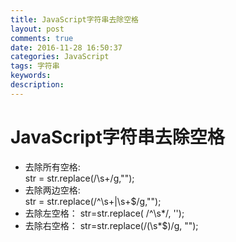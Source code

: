 ```yaml
---
title: JavaScript字符串去除空格
layout: post
comments: true
date: 2016-11-28 16:50:37
categories: JavaScript
tags: 字符串
keywords:
description:
---
```

# JavaScript字符串去除空格

- 去除所有空格:   
str   =   str.replace(/\s+/g,"");       
- 去除两边空格:   
str   =   str.replace(/^\s+|\s+$/g,"");
- 去除左空格：
str=str.replace( /^\s*/, '');
- 去除右空格：
str=str.replace(/(\s*$)/g, "");

<!-- more -->